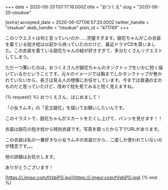 +++
date = 2020-06-20T07:17:16.000Z
title = "おつくえ"
slug = "2020-06-20-otsukue"

[extra]
accepted_date = 2020-06-07T06:57:20.000Z
twitter_handle = "otsukue"
skeb_handle = "otsukue"
pixiv_id = "471749"
+++

このリクエストは何と言っていいのか......完璧すぎます。甜花ちゃんがこの衣装を着ている抱き枕は以前から持っていたのだけど、最近ドラマCDを買いました。この衣装を着ている甜花ちゃんの絵が好きすぎて、多分たくさんリクエストしてしまう。

ただ一つ驚いたのは、おつくえさんが甜花ちゃんのタンクトップをいかに短く描いているかということです。元々のイメージでは胸までしかタンクトップが巻かれていないから、長さは見る人の想像にお任せしています。今までは普通の丈のものだと思っていたけど、改めて枕を見てみると短く見えますね。

{% request() %}
おつくえさん、はじめまして！

「小女ラムネ」の「足立甜花」を描いてお願いしたいんです。

このイラストで、甜花ちゃんがスカートをたくし上げて、パンツを見せます！！

衣装は甜花の抱き枕から特別衣装です。写真を取ったから下でURLがあります。

この衣装は私の一番好きな小女ラムネの衣装だから、二度しか使われていないのが残念です。。。

他の詳細はお任せします。

ありがとうございます！

[https://i.imgur.com/tVsbiPG.jpg](https://i.imgur.com/tVsbiPG.jpg)
{% end %}